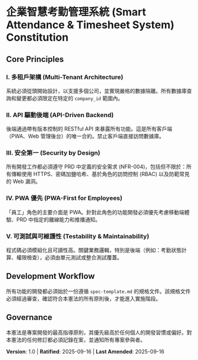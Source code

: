 # 企業智慧考勤管理系統 (Smart Attendance & Timesheet System) Constitution

## Core Principles

### I. 多租戶架構 (Multi-Tenant Architecture)
系統必須從頭開始設計，以支援多個公司，並實現嚴格的數據隔離。所有數據庫查詢和變更都必須限定在特定的 `company_id` 範圍內。

### II. API 驅動後端 (API-Driven Backend)
後端通過帶有版本控制的 RESTful API 來暴露所有功能。這是所有客戶端（PWA、Web 管理後台）的唯一合約。禁止客戶端直接訪問數據庫。

### III. 安全第一 (Security by Design)
所有開發工作都必須遵守 PRD 中定義的安全需求 (NFR-004)，包括但不限於：所有傳輸使用 HTTPS、密碼加鹽哈希、基於角色的訪問控制 (RBAC) 以及防範常見的 Web 漏洞。

### IV. PWA 優先 (PWA-First for Employees)
「員工」角色的主要介面是 PWA。針對此角色的功能開發必須優先考慮移動端體驗、PRD 中指定的離線能力和推播通知。

### V. 可測試與可維護性 (Testability & Maintainability)
程式碼必須模組化且可讀性高。關鍵業務邏輯，特別是後端（例如：考勤狀態計算、權限檢查），必須由單元測試或整合測試覆蓋。

## Development Workflow

所有功能的開發都必須始於一份遵循 `spec-template.md` 的規格文件。該規格文件必須經過審查，確認符合本憲法的所有原則後，才能進入實施階段。

## Governance

本憲法是專案開發的最高指導原則，其優先級高於任何個人的開發習慣或偏好。對本憲法的任何修訂都必須記錄在案，並通知所有專案參與者。

**Version**: 1.0 | **Ratified**: 2025-09-16 | **Last Amended**: 2025-09-16
